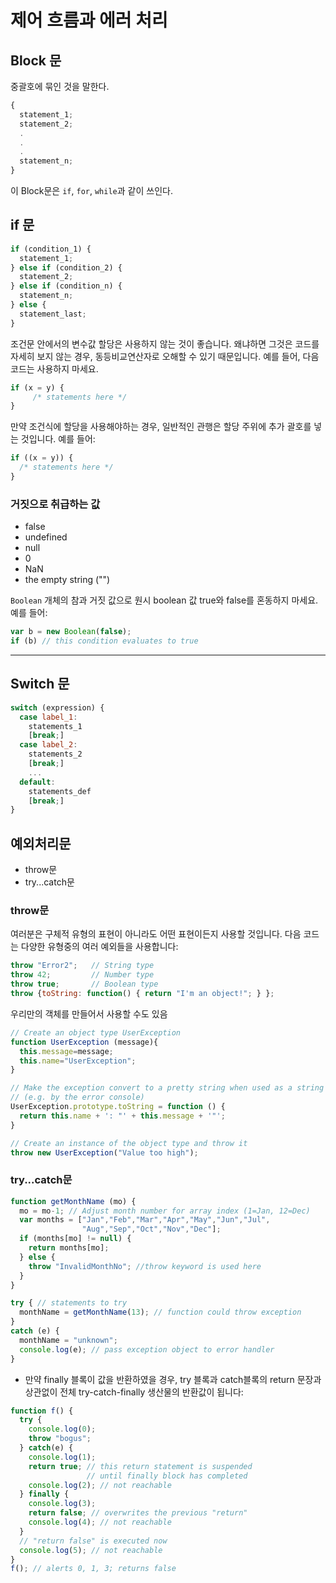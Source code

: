 # 제어 흐름과 에러 처리

## Block 문
 
중괄호에 묶인 것을 말한다.
```js
{
  statement_1;
  statement_2;
  .
  .
  .
  statement_n;
}
```
이 Block문은 `if`, `for`, `while`과 같이 쓰인다.

## if 문
```js
if (condition_1) {
  statement_1;
} else if (condition_2) {
  statement_2;
} else if (condition_n) {
  statement_n;
} else {
  statement_last;
} 
```

조건문 안에서의 변수값 할당은 사용하지 않는 것이 좋습니다. 왜냐하면 그것은 코드를 자세히 보지 않는 경우, 동등비교연산자로 오해할 수 있기 때문입니다. 예를 들어, 다음 코드는 사용하지 마세요.

```js
if (x = y) {
     /* statements here */
}
```
만약 조건식에 할당을 사용해야하는 경우, 일반적인 관행은 할당 주위에 추가 괄호를 넣는 것입니다. 예를 들어:
```js
if ((x = y)) {
  /* statements here */
}
```
### 거짓으로 취급하는 값
 - false
 - undefined
 - null
 - 0
 - NaN
 - the empty string ("")

`Boolean` 개체의 참과 거짓 값으로 원시 boolean 값 true와 false를 혼동하지 마세요. 예를 들어:
```js
var b = new Boolean(false);
if (b) // this condition evaluates to true
```
<hr>

## Switch 문

```js
switch (expression) {
  case label_1:
    statements_1
    [break;]
  case label_2:
    statements_2
    [break;]
    ...
  default:
    statements_def
    [break;]
}
```

## 예외처리문
 - throw문
 - try...catch문

### throw문
여러분은 구체적 유형의 표현이 아니라도 어떤 표현이든지 사용할 것입니다. 다음 코드는 다양한 유형중의 여러 예외들을 사용합니다:
```js
throw "Error2";   // String type
throw 42;         // Number type
throw true;       // Boolean type
throw {toString: function() { return "I'm an object!"; } };
```

우리만의 객체를 만들어서 사용할 수도 있음
```js
// Create an object type UserException
function UserException (message){
  this.message=message;
  this.name="UserException";
}

// Make the exception convert to a pretty string when used as a string 
// (e.g. by the error console)
UserException.prototype.toString = function () {
  return this.name + ': "' + this.message + '"';
}

// Create an instance of the object type and throw it
throw new UserException("Value too high");
```

### try...catch문
```js
function getMonthName (mo) {
  mo = mo-1; // Adjust month number for array index (1=Jan, 12=Dec)
  var months = ["Jan","Feb","Mar","Apr","May","Jun","Jul",
                "Aug","Sep","Oct","Nov","Dec"];
  if (months[mo] != null) {
    return months[mo];
  } else {
    throw "InvalidMonthNo"; //throw keyword is used here
  }
}

try { // statements to try
  monthName = getMonthName(13); // function could throw exception
}
catch (e) {
  monthName = "unknown";
  console.log(e); // pass exception object to error handler
}
```
 - 만약 finally 블록이 값을 반환하였을 경우, try 블록과 catch블록의 return 문장과 상관없이 전체 try-catch-finally 생산물의 반환값이 됩니다:

```js
function f() {
  try {
    console.log(0);
    throw "bogus";
  } catch(e) {
    console.log(1);
    return true; // this return statement is suspended
                 // until finally block has completed
    console.log(2); // not reachable
  } finally {
    console.log(3);
    return false; // overwrites the previous "return"
    console.log(4); // not reachable
  }
  // "return false" is executed now  
  console.log(5); // not reachable
}
f(); // alerts 0, 1, 3; returns false
```